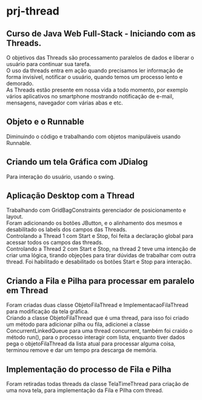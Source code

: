 # prj-thread
## Curso de Java Web Full-Stack - Iniciando com as Threads.

O objetivos das Threads são processamento paralelos de dados e liberar 
o usuário para continuar sua tarefa.<br>
O uso da threads entra em ação quando precisamos ler informação de forma invisível, 
notificar o usuário, quando temos um processo lento e demorado.<br>
As Threads estão presente em nossa vida a todo momento, por exemplo vários aplicativos no 
smartphone mostrando notificação de e-mail, mensagens, navegador com várias abas e etc.

## Objeto e o Runnable
Diminuindo o código e trabalhando com objetos manipuláveis usando Runnable.

## Criando um tela Gráfica com JDialog
Para interação do usuário, usando o swing.

## Aplicação Desktop com a Thread
Trabalhando com GridBagConstraints gerenciador de posicionamento e layout.<br>
Foram adicionando os botões JButton, e o alinhamento dos mesmos e desabilitado os labels dos campos das Threads.<br>
Controlando a Thread 1 com Start e Stop, foi feita a declaração global para acessar todos os campos das threads.<br>
Controlando a Thread 2 com Start e Stop, na thread 2 teve uma intenção de criar uma lógica, tirando objeções para tirar 
dúvidas de trabalhar com outra thread. Foi habilitado e desabilitado os botões Start e Stop para interação.

## Criando a Fila e Pilha para processar em paralelo em Thread
Foram criadas duas classe ObjetoFilaThread e ImplementacaoFilaThread para modificação da tela gráfica.<br>
Criando a classe ObjetoFilaThread que é uma thread, para isso foi criado um método para adicionar pilha ou fila, adicionei 
a classe ConcurrentLinkedQueue para uma thread concurrent, também foi craido o método run(), para o processo interagir com 
lista, enquanto tiver dados pega o objetoFilaThread da lista atual para processar alguma coisa, terminou remove e dar um 
tempo pra descarga de memória.

## Implementação do processo de Fila e Pilha
Foram retiradas todas threads da classe TelaTimeThread para criação de uma nova tela, para implementação da Fila e 
Pilha com thread.
